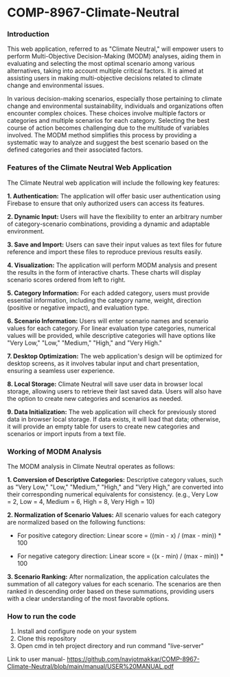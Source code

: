 # COMP-8967-Climate-Neutral

### Introduction 

This web application, referred to as "Climate Neutral," will empower users to perform Multi-Objective Decision-Making (MODM) analyses, aiding them in evaluating and selecting the most optimal scenario among various alternatives, taking into account multiple critical factors. It is aimed at assisting users in making multi-objective decisions related to climate change and environmental issues. 

In various decision-making scenarios, especially those pertaining to climate change and environmental sustainability, individuals and organizations often encounter complex choices. These choices involve multiple factors or categories and multiple scenarios for each category. Selecting the best course of action becomes challenging due to the multitude of variables involved. The MODM method simplifies this process by providing a systematic way to analyze and suggest the best scenario based on the defined categories and their associated factors. 


### Features of the Climate Neutral Web Application 

The Climate Neutral web application will include the following key features: 

**1. Authentication:** The application will offer basic user authentication using Firebase to ensure that only authorized users can access its features. 

**2. Dynamic Input:** Users will have the flexibility to enter an arbitrary number of category-scenario combinations, providing a dynamic and adaptable environment. 

**3. Save and Import:** Users can save their input values as text files for future reference and import these files to reproduce previous results easily. 

**4. Visualization:** The application will perform MODM analysis and present the results in the form of interactive charts. These charts will display scenario scores ordered from left to right. 

**5. Category Information:** For each added category, users must provide essential information, including the category name, weight, direction (positive or negative impact), and evaluation type. 

**6. Scenario Information:** Users will enter scenario names and scenario values for each category. For linear evaluation type categories, numerical values will be provided, while descriptive categories will have options like "Very Low," "Low," "Medium," "High," and "Very High." 

**7. Desktop Optimization:** The web application's design will be optimized for desktop screens, as it involves tabular input and chart presentation, ensuring a seamless user experience. 

**8. Local Storage:** Climate Neutral will save user data in browser local storage, allowing users to retrieve their last saved data. Users will also have the option to create new categories and scenarios as needed. 

**9. Data Initialization:** The web application will check for previously stored data in browser local storage. If data exists, it will load that data; otherwise, it will provide an empty table for users to create new categories and scenarios or import inputs from a text file. 

### Working of MODM Analysis 

The MODM analysis in Climate Neutral operates as follows: 

**1. Conversion of Descriptive Categories:** Descriptive category values, such as "Very Low," "Low," "Medium," "High," and "Very High," are converted into their corresponding numerical equivalents for consistency. (e.g., Very Low = 2, Low = 4, Medium = 6, High = 8, Very High = 10) 

**2. Normalization of Scenario Values:** All scenario values for each category are normalized based on the following functions: 

   - For positive category direction: Linear score = ((min - x) / (max - min)) * 100 

   - For negative category direction: Linear score = ((x - min) / (max - min)) * 100 

**3. Scenario Ranking:** After normalization, the application calculates the summation of all category values for each scenario. The scenarios are then ranked in descending order based on these summations, providing users with a clear understanding of the most favorable options. 

### How to run the code
1. Install and configure node on your system
2. Clone this repository
3. Open cmd in teh project directory and run command "live-server"

Link to user manual- https://github.com/navjotmakkar/COMP-8967-Climate-Neutral/blob/main/manual/USER%20MANUAL.pdf
